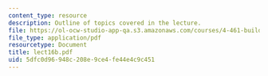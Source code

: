 ```yaml
---
content_type: resource
description: Outline of topics covered in the lecture.
file: https://ol-ocw-studio-app-qa.s3.amazonaws.com/courses/4-461-building-technology-i-materials-and-construction-fall-2004/5dfc0d96948c208e9ce4fe44e4c9c451_lect16b.pdf
file_type: application/pdf
resourcetype: Document
title: lect16b.pdf
uid: 5dfc0d96-948c-208e-9ce4-fe44e4c9c451
---
```

